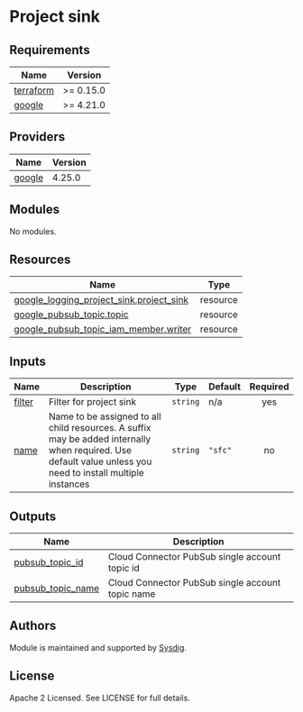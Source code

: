 # Project sink

<!-- BEGINNING OF PRE-COMMIT-TERRAFORM DOCS HOOK -->
## Requirements

| Name | Version |
|------|---------|
| <a name="requirement_terraform"></a> [terraform](#requirement\_terraform) | >= 0.15.0 |
| <a name="requirement_google"></a> [google](#requirement\_google) | >= 4.21.0 |

## Providers

| Name | Version |
|------|---------|
| <a name="provider_google"></a> [google](#provider\_google) | 4.25.0 |

## Modules

No modules.

## Resources

| Name | Type |
|------|------|
| [google_logging_project_sink.project_sink](https://registry.terraform.io/providers/hashicorp/google/latest/docs/resources/logging_project_sink) | resource |
| [google_pubsub_topic.topic](https://registry.terraform.io/providers/hashicorp/google/latest/docs/resources/pubsub_topic) | resource |
| [google_pubsub_topic_iam_member.writer](https://registry.terraform.io/providers/hashicorp/google/latest/docs/resources/pubsub_topic_iam_member) | resource |

## Inputs

| Name | Description | Type | Default | Required |
|------|-------------|------|---------|:--------:|
| <a name="input_filter"></a> [filter](#input\_filter) | Filter for project sink | `string` | n/a | yes |
| <a name="input_name"></a> [name](#input\_name) | Name to be assigned to all child resources. A suffix may be added internally when required. Use default value unless you need to install multiple instances | `string` | `"sfc"` | no |

## Outputs

| Name | Description |
|------|-------------|
| <a name="output_pubsub_topic_id"></a> [pubsub\_topic\_id](#output\_pubsub\_topic\_id) | Cloud Connector PubSub single account topic id |
| <a name="output_pubsub_topic_name"></a> [pubsub\_topic\_name](#output\_pubsub\_topic\_name) | Cloud Connector PubSub single account topic name |
<!-- END OF PRE-COMMIT-TERRAFORM DOCS HOOK -->

## Authors

Module is maintained and supported by [Sysdig](https://github.com/sysdiglabs/terraform-google-secure-for-cloud).

## License

Apache 2 Licensed. See LICENSE for full details.
